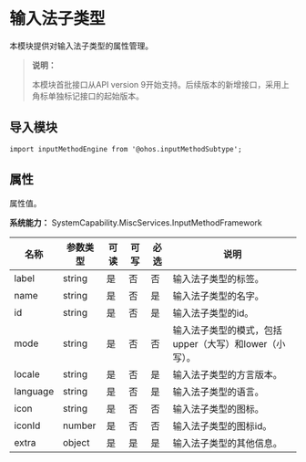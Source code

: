 # 输入法子类型

本模块提供对输入法子类型的属性管理。

> **说明：**
>
>本模块首批接口从API version 9开始支持。后续版本的新增接口，采用上角标单独标记接口的起始版本。

## 导入模块

```
import inputMethodEngine from '@ohos.inputMethodSubtype';
```

## 属性

属性值。

**系统能力：** SystemCapability.MiscServices.InputMethodFramework

| 名称 | 参数类型 | 可读 | 可写 | 必选 | 说明 |
| -------- | -------- | -------- | -------- | -------- | -------- |
| label | string | 是 | 否 | 否 | 输入法子类型的标签。 |
| name | string | 是 | 否 | 是 | 输入法子类型的名字。 |
| id | string | 是 | 否 | 是 | 输入法子类型的id。 |
| mode | string | 是 | 否 | 否 | 输入法子类型的模式，包括upper（大写）和lower（小写）。 |
| locale | string | 是 | 否 | 是 | 输入法子类型的方言版本。 |
| language | string | 是 | 否 | 是 | 输入法子类型的语言。 |
| icon | string | 是 | 否 | 否 | 输入法子类型的图标。 |
| iconId | number | 是 | 否 | 否 | 输入法子类型的图标id。 |
| extra | object | 是 | 是 | 是 | 输入法子类型的其他信息。 |